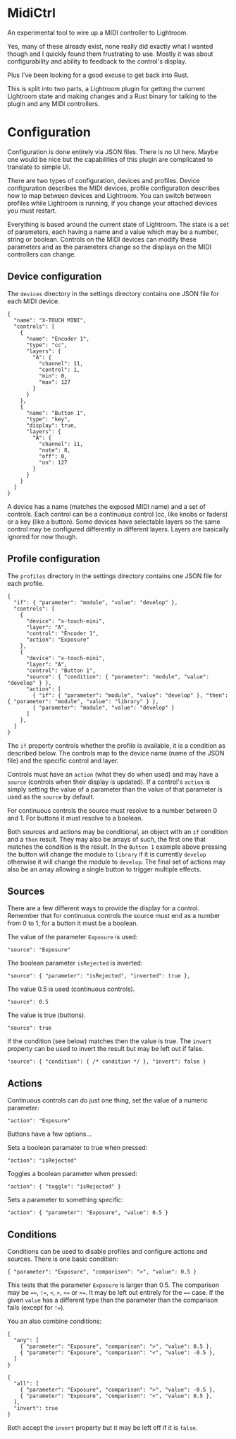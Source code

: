 # MidiCtrl

An experimental tool to wire up a MIDI controller to Lightroom.

Yes, many of these already exist, none really did exactly what I wanted though and I quickly found
them frustrating to use. Mostly it was about configurability and ability to feedback to the control's display.

Plus I've been looking for a good excuse to get back into Rust.

This is split into two parts, a Lightroom plugin for getting the current Lightroom state and making changes and a Rust binary for talking to the plugin and any MIDI controllers.

# Configuration

Configuration is done entirely via JSON files. There is no UI here. Maybe one would be nice but the capabilities of this plugin are complicated to translate to simple UI.

There are two types of configuration, devices and profiles. Device configuration describes the MIDI devices, profile configuration describes how to map between devices and Lightroom. You can switch between profiles while Lightroom is running, if you change your attached devices you must restart.

Everything is based around the current state of Lightroom. The state is a set of parameters, each having a name and a value which may be a number, string or boolean. Controls on the MIDI devices can modify these parameters and as the parameters change so the displays on the MIDI controllers can change.

## Device configuration

The `devices` directory in the settings directory contains one JSON file for each MIDI device.
```
{
  "name": "X-TOUCH MINI",
  "controls": [
    {
      "name": "Encoder 1",
      "type": "cc",
      "layers": {
        "A": {
          "channel": 11,
          "control": 1,
          "min": 0,
          "max": 127
        }
      }
    },
    {
      "name": "Button 1",
      "type": "key",
      "display": true,
      "layers": {
        "A": {
          "channel": 11,
          "note": 8,
          "off": 0,
          "on": 127
        }
      }
    }
  ]
}
```

A device has a name (matches the exposed MIDI name) and a set of controls. Each control can be a continuous control (cc, like knobs or faders) or a key (like a button). Some devices have selectable layers so the same control may be configured differently in different layers. Layers are basically ignored for now though.

## Profile configuration

The `profiles` directory in the settings directory contains one JSON file for each profile.
```
{
  "if": { "parameter": "module", "value": "develop" },
  "controls": [
    {
      "device": "x-touch-mini",
      "layer": "A",
      "control": "Encoder 1",
      "action": "Exposure"
    },
    {
      "device": "x-touch-mini",
      "layer": "A",
      "control": "Button 1",
      "source": { "condition": { "parameter": "module", "value": "develop" } },
      "action": [
        { "if": { "parameter": "module", "value": "develop" }, "then": { "parameter": "module", "value": "library" } },
        { "parameter": "module", "value": "develop" }
      ]
    },
  ]
}
```
The `if` property controls whether the profile is available, it is a condition as described below. The controls map to the device name (name of the JSON file) and the specific control and layer.

Controls must have an `action` (what they do when used) and may have a `source` (controls when their display is updated). If a control's `action` is simply setting the value of a parameter than the value of that parameter is used as the `source` by default.

For continuous controls the source must resolve to a number between 0 and 1. For buttons it must resolve to a boolean.

Both sources and actions may be conditional, an object with an `if` condition and a `then` result. They may also be arrays of such, the first one that matches the condition is the result. In the `Button 1` example above pressing the button will change the module to `library` if it is currently `develop` otherwise it will change the module to `develop`. The final set of actions may also be an array allowing a single button to trigger multiple effects.

## Sources

There are a few different ways to provide the display for a control. Remember that for continuous controls the source must end as a number from 0 to 1, for a button it must be a boolean.

The value of the parameter `Exposure` is used:
```
"source": "Exposure"
```

The boolean parameter `isRejected` is inverted:
```
"source": { "parameter": "isRejected", "inverted": true },
```

The value 0.5 is used (continuous controls).
```
"source": 0.5
```

The value is true (buttons).
```
"source": true
```


If the condition (see below) matches then the value is true. The `invert` property can be used to invert the result but may be left out if false.
```
"source": { "condition": { /* condition */ }, "invert": false }
```

## Actions

Continuous controls can do just one thing, set the value of a numeric parameter:
```
"action": "Exposure"
```

Buttons have a few options...

Sets a boolean paramater to true when pressed:
```
"action": "isRejected"
```

Toggles a boolean parameter when pressed:
```
"action": { "toggle": "isRejected" }
```

Sets a parameter to something specific:
```
"action": { "parameter": "Exposure", "value": 0.5 }
```

## Conditions

Conditions can be used to disable profiles and configure actions and sources. There is one basic condition:
```
{ "parameter": "Exposure", "comparison": ">", "value": 0.5 }
```
This tests that the parameter `Exposure` is larger than 0.5. The comparison may be `==`, `!=`, `<`, `>`, `<=` or `>=`. It may be left out entirely for the `==` case. If the given `value` has a different type than the parameter than the comparison fails (except for `!=`).

You an also combine conditions:
```
{
  "any": [
    { "parameter": "Exposure", "comparison": ">", "value": 0.5 },
    { "parameter": "Exposure", "comparison": "<", "value": -0.5 },
  ]
}
```
```
{
  "all": [
    { "parameter": "Exposure", "comparison": ">", "value": -0.5 },
    { "parameter": "Exposure", "comparison": "<", "value": 0.5 },
  ],
  "invert": true
}
```
Both accept the `invert` property but it may be left off if it is `false`.
